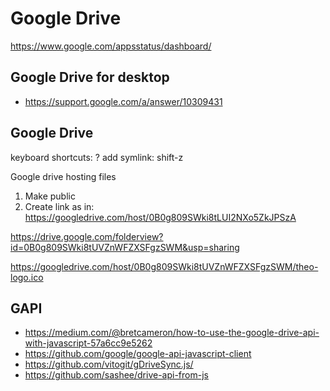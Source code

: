 # Google Drive


https://www.google.com/appsstatus/dashboard/


## Google Drive for desktop

* https://support.google.com/a/answer/10309431


## Google Drive

keyboard shortcuts: ?
add symlink: shift-z


Google drive hosting files

1. Make public
2. Create link as in: https://googledrive.com/host/0B0g809SWki8tLUI2NXo5ZkJPSzA

https://drive.google.com/folderview?id=0B0g809SWki8tUVZnWFZXSFgzSWM&usp=sharing

https://googledrive.com/host/0B0g809SWki8tUVZnWFZXSFgzSWM/theo-logo.ico


## GAPI

* https://medium.com/@bretcameron/how-to-use-the-google-drive-api-with-javascript-57a6cc9e5262
* https://github.com/google/google-api-javascript-client
* https://github.com/vitogit/gDriveSync.js/
* https://github.com/sashee/drive-api-from-js